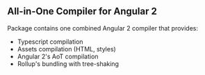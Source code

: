 ## All-in-One Compiler for Angular 2
Package contains one combined Angular 2 compiler that provides:
 - Typescript compilation 
 - Assets compilation (HTML, styles)
 - Angular 2's AoT compilation
 - Rollup's bundling with tree-shaking
 
